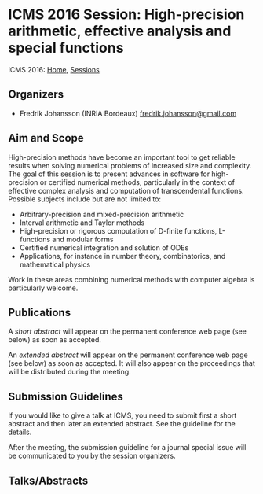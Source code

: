 #  ICMS 2016 Session: High-precision arithmetic, effective analysis and special functions

ICMS 2016: [Home](http://icms2016.zib.de/), [Sessions](http://icms2016.zib.de/sessions.html)

## Organizers

* Fredrik Johansson (INRIA Bordeaux) <fredrik.johansson@gmail.com>

## Aim and Scope

High-precision methods have become an important tool to get reliable results when solving numerical problems of increased size and complexity. The goal of this session is to present advances in software for high-precision or certified numerical methods, particularly in the context of effective complex analysis and computation of transcendental functions. Possible subjects include but are not limited to:

* Arbitrary-precision and mixed-precision arithmetic
* Interval arithmetic and Taylor methods
* High-precision or rigorous computation of D-finite functions, L-functions and modular forms
* Certified numerical integration and solution of ODEs
* Applications, for instance in number theory, combinatorics, and mathematical physics 

Work in these areas combining numerical methods with computer algebra is particularly welcome.

## Publications

A *short abstract* will appear on the permanent conference web page (see below) as soon as accepted.

An *extended abstract* will appear on the permanent conference web page (see below) as soon as accepted.
It will also appear on the proceedings that will be distributed during the meeting.

## Submission Guidelines

If you would like to give a talk at ICMS, you need to submit first a short abstract and then later an extended abstract. See the guideline for the details.

After the meeting, the submission guideline for a journal special issue will be communicated to you by the session organizers. 

## Talks/Abstracts

